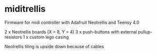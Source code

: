 # miditrellis
Firmware for midi controller with Adafruit Neotrellis and Teensy 4.0

2 x Neotrellis boards (X = 8, Y = 4)
3 x push-buttons with external pullup-resistors
1 x custom lego casing

Neotrellis tiling is upside down because of cables
